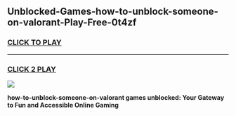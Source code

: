 
## Unblocked-Games-how-to-unblock-someone-on-valorant-Play-Free-0t4zf
<h3>
<a href="https://premium76.site?title=how-to-unblock-someone-on-valorant&ref=12A">CLICK TO PLAY</a></h3>
<hr>

<h3>
<a href="https://premium76.site?title=how-to-unblock-someone-on-valorant&ref=12A">CLICK 2 PLAY</a>
  
</h3>

<a href="https://premium76.site?title=how-to-unblock-someone-on-valorant&ref=12A"><img src="https://clearcache.store/games.png"></a>


**how-to-unblock-someone-on-valorant games unblocked: Your Gateway to Fun and Accessible Online Gaming**
